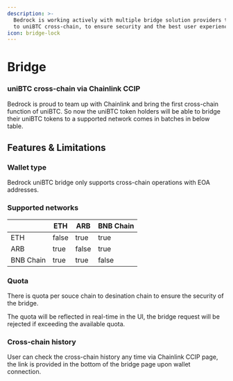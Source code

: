 ```yaml
---
description: >-
  Bedrock is working actively with multiple bridge solution providers to enable
  to uniBTC cross-chain, to ensure security and the best user experience.
icon: bridge-lock
---
```


# Bridge

### uniBTC cross-chain via Chainlink CCIP

Bedrock is proud to team up with Chainlink and bring the first cross-chain function of uniBTC. So now the uniBTC token holders will be able to bridge their uniBTC tokens to a supported network comes in batches in below table.



## Features & Limitations

### Wallet type

Bedrock uniBTC bridge only supports cross-chain operations with EOA addresses.

### Supported networks

<table><thead><tr><th></th><th data-type="checkbox">ETH</th><th data-type="checkbox">ARB</th><th data-type="checkbox">BNB Chain</th></tr></thead><tbody><tr><td>ETH</td><td>false</td><td>true</td><td>true</td></tr><tr><td>ARB</td><td>true</td><td>false</td><td>true</td></tr><tr><td>BNB Chain</td><td>true</td><td>true</td><td>false</td></tr></tbody></table>

### Quota <a href="#bridge-quota" id="bridge-quota"></a>

There is quota per souce chain to desination chain to ensure the security of the bridge.&#x20;

The quota will be reflected in real-time in the UI, the bridge request will be rejected if exceeding the available quota.&#x20;

### Cross-chain history

User can check the cross-chain history any time via Chainlink CCIP page, the link is provided in the bottom of the bridge page upon wallet connection.&#x20;
